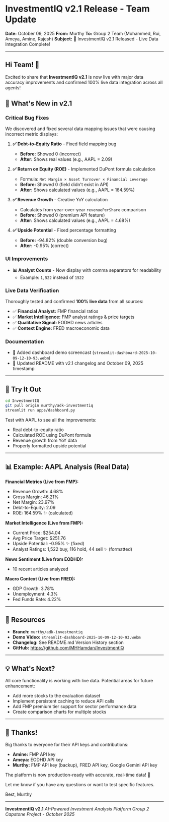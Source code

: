 # InvestmentIQ v2.1 Release - Team Update

**Date:** October 09, 2025
**From:** Murthy
**To:** Group 2 Team (Mohammed, Rui, Ameya, Amine, Rajesh)
**Subject:** 🎉 InvestmentIQ v2.1 Released - Live Data Integration Complete!

---

## Hi Team! 👋

Excited to share that **InvestmentIQ v2.1** is now live with major data accuracy improvements and confirmed 100% live data integration across all agents!

## 🎯 What's New in v2.1

### Critical Bug Fixes
We discovered and fixed several data mapping issues that were causing incorrect metric displays:

1. **✅ Debt-to-Equity Ratio** - Fixed field mapping bug
   - **Before:** Showed 0 (incorrect)
   - **After:** Shows real values (e.g., AAPL = 2.09)

2. **✅ Return on Equity (ROE)** - Implemented DuPont formula calculation
   - Formula: `Net Margin × Asset Turnover × Financial Leverage`
   - **Before:** Showed 0 (field didn't exist in API)
   - **After:** Shows calculated values (e.g., AAPL = 164.59%)

3. **✅ Revenue Growth** - Creative YoY calculation
   - Calculates from year-over-year `revenuePerShare` comparison
   - **Before:** Showed 0 (premium API feature)
   - **After:** Shows calculated values (e.g., AAPL = 4.68%)

4. **✅ Upside Potential** - Fixed percentage formatting
   - **Before:** -94.82% (double conversion bug)
   - **After:** -0.95% (correct)

### UI Improvements
- **📊 Analyst Counts** - Now display with comma separators for readability
  - Example: `1,522` instead of `1522`

### Live Data Verification
Thoroughly tested and confirmed **100% live data** from all sources:
- ✅ **Financial Analyst:** FMP financial ratios
- ✅ **Market Intelligence:** FMP analyst ratings & price targets
- ✅ **Qualitative Signal:** EODHD news articles
- ✅ **Context Engine:** FRED macroeconomic data

### Documentation
- 🎥 Added dashboard demo screencast (`streamlit-dashboard-2025-10-09-12-10-93.webm`)
- 📝 Updated README with v2.1 changelog and October 09, 2025 timestamp

---

## 🚀 Try It Out

```bash
cd InvestmentIQ
git pull origin murthy/adk-investmentiq
streamlit run apps/dashboard.py
```

Test with AAPL to see all the improvements:
- Real debt-to-equity ratio
- Calculated ROE using DuPont formula
- Revenue growth from YoY data
- Properly formatted upside potential

---

## 📊 Example: AAPL Analysis (Real Data)

**Financial Metrics (Live from FMP):**
- Revenue Growth: 4.68%
- Gross Margin: 46.21%
- Net Margin: 23.97%
- Debt-to-Equity: 2.09
- ROE: 164.59% ✨ (calculated)

**Market Intelligence (Live from FMP):**
- Current Price: $254.04
- Avg Price Target: $251.76
- Upside Potential: -0.95% ✨ (fixed)
- Analyst Ratings: 1,522 buy, 116 hold, 44 sell ✨ (formatted)

**News Sentiment (Live from EODHD):**
- 10 recent articles analyzed

**Macro Context (Live from FRED):**
- GDP Growth: 3.78%
- Unemployment: 4.3%
- Fed Funds Rate: 4.22%

---

## 🔗 Resources

- **Branch:** `murthy/adk-investmentiq`
- **Demo Video:** `streamlit-dashboard-2025-10-09-12-10-93.webm`
- **Changelog:** See README.md Version History section
- **GitHub:** https://github.com/MHHamdan/InvestmentIQ

---

## 💡 What's Next?

All core functionality is working with live data. Potential areas for future enhancement:
- Add more stocks to the evaluation dataset
- Implement persistent caching to reduce API calls
- Add FMP premium tier support for sector performance data
- Create comparison charts for multiple stocks

---

## 🙏 Thanks!

Big thanks to everyone for their API keys and contributions:
- **Amine:** FMP API key
- **Ameya:** EODHD API key
- **Murthy:** FMP API key (backup), FRED API key, Google Gemini API key

The platform is now production-ready with accurate, real-time data! 🎉

Let me know if you have any questions or want to test specific features.

Best,
Murthy

---

**InvestmentIQ v2.1**
*AI-Powered Investment Analysis Platform*
*Group 2 Capstone Project - October 2025*
